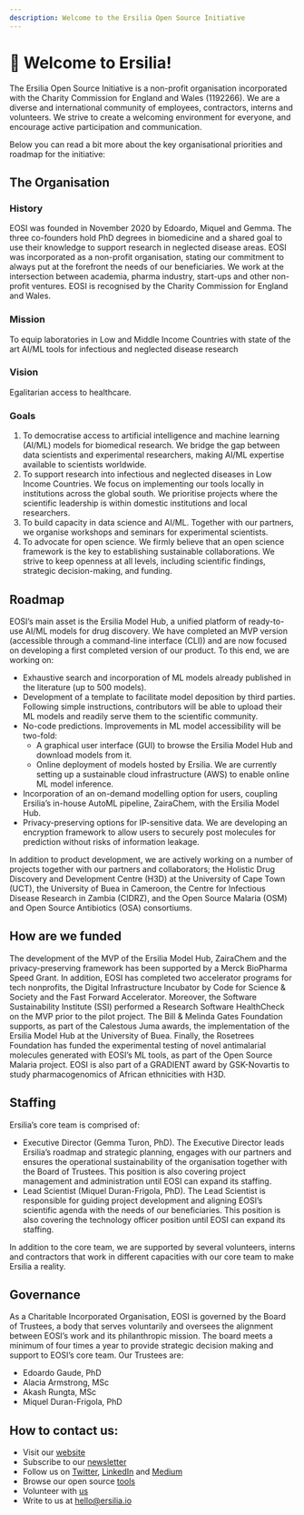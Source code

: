 ```yaml
---
description: Welcome to the Ersilia Open Source Initiative
---
```


# 🤗 Welcome to Ersilia!

The Ersilia Open Source Initiative is a non-profit organisation incorporated with the Charity Commission for England and Wales (1192266). We are a diverse and international community of employees, contractors, interns and volunteers. We strive to create a welcoming environment for everyone, and encourage active participation and communication.

Below you can read a bit more about the key organisational priorities and roadmap for the initiative:

## The Organisation

### History

EOSI was founded in November 2020 by Edoardo, Miquel and Gemma. The three co-founders hold PhD degrees in biomedicine and a shared goal to use their knowledge to support research in neglected disease areas. EOSI was incorporated as a non-profit organisation, stating our commitment to always put at the forefront the needs of our beneficiaries. We work at the intersection between academia, pharma industry, start-ups and other non-profit ventures. EOSI is recognised by the Charity Commission for England and Wales.

### Mission

To equip laboratories in Low and Middle Income Countries with state of the art AI/ML tools for infectious and neglected disease research

### Vision

Egalitarian access to healthcare.

### Goals

1. To democratise access to artificial intelligence and machine learning (AI/ML) models for biomedical research. We bridge the gap between data scientists and experimental researchers, making AI/ML expertise available to scientists worldwide.&#x20;
2. To support research into infectious and neglected diseases in Low Income Countries. We focus on implementing our tools locally in institutions across the global south. We prioritise projects where the scientific leadership is within domestic institutions and local researchers.&#x20;
3. To build capacity in data science and AI/ML. Together with our partners, we organise workshops and seminars for experimental scientists.&#x20;
4. To advocate for open science. We firmly believe that an open science framework is the key to establishing sustainable collaborations. We strive to keep openness at all levels, including scientific findings, strategic decision-making, and funding.

## Roadmap

EOSI’s main asset is the Ersilia Model Hub, a unified platform of ready-to-use AI/ML models for drug discovery. We have completed an MVP version (accessible through a command-line interface (CLI)) and are now focused on developing a first completed version of our product. To this end, we are working on:&#x20;

* Exhaustive search and incorporation of ML models already published in the literature (up to 500 models).&#x20;
* Development of a template to facilitate model deposition by third parties. Following simple instructions, contributors will be able to upload their ML models and readily serve them to the scientific community.&#x20;
* No-code predictions. Improvements in ML model accessibility will be two-fold:&#x20;
  * A graphical user interface (GUI) to browse the Ersilia Model Hub and download models from it.&#x20;
  * Online deployment of models hosted by Ersilia. We are currently setting up a sustainable cloud infrastructure (AWS) to enable online ML model inference.&#x20;
* Incorporation of an on-demand modelling option for users, coupling Ersilia’s in-house AutoML pipeline, ZairaChem, with the Ersilia Model Hub.&#x20;
* Privacy-preserving options for IP-sensitive data. We are developing an encryption framework to allow users to securely post molecules for prediction without risks of information leakage.&#x20;

In addition to product development, we are actively working on a number of projects together with our partners and collaborators; the Holistic Drug Discovery and Development Centre (H3D) at the University of Cape Town (UCT), the University of Buea in Cameroon, the Centre for Infectious Disease Research in Zambia (CIDRZ), and the Open Source Malaria (OSM) and Open Source Antibiotics (OSA) consortiums.

## How are we funded

The development of the MVP of the Ersilia Model Hub, ZairaChem and the privacy-preserving framework has been supported by a Merck BioPharma Speed Grant. In addition, EOSI has completed two accelerator programs for tech nonprofits, the Digital Infrastructure Incubator by Code for Science & Society and the Fast Forward Accelerator. Moreover, the Software Sustainability Institute (SSI) performed a Research Software HealthCheck on the MVP prior to the pilot project. The Bill & Melinda Gates Foundation supports, as part of the Calestous Juma awards, the implementation of the Ersilia Model Hub at the University of Buea. Finally, the Rosetrees Foundation has funded the experimental testing of novel antimalarial molecules generated with EOSI’s ML tools, as part of the Open Source Malaria project. EOSI is also part of a GRADIENT award by GSK-Novartis to study pharmacogenomics of African ethnicities with H3D.

## Staffing

Ersilia’s core team is comprised of:&#x20;

* Executive Director (Gemma Turon, PhD). The Executive Director leads Ersilia’s roadmap and strategic planning, engages with our partners and ensures the operational sustainability of the organisation together with the Board of Trustees. This position is also covering project management and administration until EOSI can expand its staffing.&#x20;
* Lead Scientist (Miquel Duran-Frigola, PhD). The Lead Scientist is responsible for guiding project development and aligning EOSI’s scientific agenda with the needs of our beneficiaries. This position is also covering the technology officer position until EOSI can expand its staffing.&#x20;

In addition to the core team, we are supported by several volunteers, interns and contractors that work in different capacities with our core team to make Ersilia a reality.

## Governance

As a Charitable Incorporated Organisation, EOSI is governed by the Board of Trustees, a body that serves voluntarily and oversees the alignment between EOSI’s work and its philanthropic mission. The board meets a minimum of four times a year to provide strategic decision making and support to EOSI’s core team. Our Trustees are:&#x20;

* Edoardo Gaude, PhD&#x20;
* Alacia Armstrong, MSc&#x20;
* Akash Rungta, MSc&#x20;
* Miquel Duran-Frigola, PhD

## How to contact us:

* Visit our [website](https://ersilia.io)
* Subscribe to our [newsletter](http://eepurl.com/hkX1sH)
* Follow us on [Twitter](https://twitter.com/ersiliaio), [LinkedIn](https://linkedin.com/company/ersiliaio) and [Medium](https://medium.com/ersiliaio)
* Browse our open source [tools](https://github.com/ersilia-os)
* Volunteer with [us](https://www.ersilia.io/volunteer)
* Write to us at [hello@ersilia.io](mailto:hello@ersilia.io)

